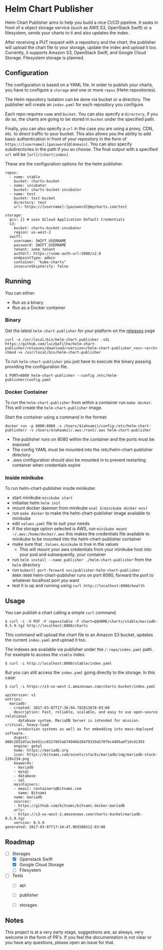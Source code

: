 # Helm Chart Publisher
Helm Chart Publisher aims to help you build a nice CI/CD pipeline. It seats in front of a object storage service (such as AWS S3, OpenStack Swift) or a filesystem, sends your charts to it and also updates the index.

After receiving a PUT request with a repository and the chart, the publisher will upload the chart file to your storage, update the index and upload it too. Currently, it supports Amazon S3, OpenStack Swift, and Google Cloud Storage. Filesystem storage is planned.

## Configuration
The configuration is based on a YAML file. In order to publish your charts, you have to configure a `storage` and one or more `repos` (Helm repositories).

The Helm repository isolation can be done via bucket or a directory. The publisher will create an `index.yaml` for each repository you configure.

Each repo requires `name` and `bucket`. You can also specify a `directory`, if you do so, the charts are going to be stored in `bucket` under the specified path.

Finally, you can also specify a `url` in the case you are using a proxy, CDN, etc. to direct traffic to your bucket. This also allows you the ability to add basic authentication in front of your repository in the form of `https://[username]:[password]@[domain]`. You can also specify subdirectories in the path if you so choose. The final output with a specified `url` will be `[url]/[chart|index]`.

These are the configuration options for the helm publisher.

```
repos:
  - name: stable
    bucket: charts-bucket
  - name: incubator
    bucket: charts-bucket-incubator
  - name: test
    bucket: test-bucket
    directory: test
    url: https://[username]:[password]@mycharts.com/test

storage:
  gcs: {} # uses GCloud Application Default Credentials
  s3:
    bucket: charts-bucket-incubator
    region: us-west-2
  swift:
    username: SWIFT_USERNAME
    password: SWIFT_USERNAME
    tenant: some_tenant
    authUrl: https://some-auth-url:5000/v2.0
    endpointType: admin
    container: "kube-charts"
    insecureSkipVerify: false
```

## Running
You can either:
- Run as a binary
- Run as a Docker container

### Binary
Get the latest `helm-chart-publisher` for your platform on the [releases](https://github.com/luizbafilho/helm-chart-publisher/releases) page
```
curl -o /usr/local/bin/helm-chart-publisher -sSL https://github.com/luizbafilho/helm-chart-publisher/releases/download/<version>/helm-chart-publisher_<os>-<arch>
chmod +x /usr/local/bin/helm-chart-publisher
```

To run `helm-chart-publisher` you just have to execute the binary passing providing the configuration file.

```shell
$ PORT=8080 helm-chart-publisher --config /etc/helm-publisher/config.yaml
```

### Docker Container
To run the `helm-chart-publisher` from within a container run `make docker`. This will create the `helm-chart-publisher`
image.

Start the container using a command in the format:
```
docker run -p 8080:8080 -v /Users/$(whoami)/config:/etc/helm-chart-publisher/ -v /Users/$(whoami)/.aws:/root/.aws helm-chart-publisher
```

- The publisher runs on 8080 within the container and the ports must be exposed
- The config YAML must be mounted into the /etc/helm-chart-publisher directory
- .aws configuration should also be mounted in to prevent restarting container when credentials expire


### Inside minikube
To run helm-chart-publisher inside minikube:
- start minikube `minikube start`
- initialise helm `helm init`
- mount docker daemon from minikube `eval $(minikube docker-env)`
- run `make docker` to make the helm-chart-publisher image available to minikube
- edit `values.yaml` file to suit your needs
- if the storage option selected is AWS, run `minikube mount ~/.aws:/home/docker/.aws` this makes the credentials file available to
minikube to be mounted into the helm-chart-publisher container
- make sure that `.Values.minikube` is true in the values
  - This will mount your aws credentials from your minikube host into your pod and subsequently, your container
- run `helm install --name publisher ./helm-chart-publisher` from the `helm` directory
- run `kubectl port-forward svc/publisher-helm-chart-publisher 8080:8080` helm-chart-publisher runs on port 8080,
forward the port to whatever localhost port you want
- test it is up and running using `curl http://localhost:8080/health`


## Usage 

You can publish a chart calling a simple `curl` command.

```
$ curl -i -X PUT -F repo=stable -F chart=@$HOME/charts/stable/mariadb-0.5.9.tgz http://localhost:8080/charts
```

This command will upload the chart file to an Amazon S3 bucket, updates the current `index.yaml` and upload it too.

The indexes are available via publisher under the `/:repo/index.yaml` path. For example to access the `stable` index.
```
$ curl -i http://localhost:8080/stable/index.yaml
```
But you can still access the `index.yaml` going directly to the storage. In this case:
```
$ curl -i https://s3-us-west-2.amazonaws.com/charts-bucket/index.yaml

apiVersion: v1
entries:
  mariadb:
  - created: 2017-03-07T17:36:04.782813678-03:00
    description: Fast, reliable, scalable, and easy to use open-source relational
      database system. MariaDB Server is intended for mission-critical, heavy-load
      production systems as well as for embedding into mass-deployed software.
    digest: d68c2852d7ac3e431cc65278d3ab74946b28479319a5707bc4405adf1dcd1393
    engine: gotpl
    home: https://mariadb.org
    icon: https://bitnami.com/assets/stacks/mariadb/img/mariadb-stack-220x234.png
    keywords:
    - mariadb
    - mysql
    - database
    - sql
    maintainers:
    - email: containers@bitnami.com
      name: Bitnami
    name: mariadb
    sources:
    - https://github.com/bitnami/bitnami-docker-mariadb
    urls:
    - https://s3-us-west-2.amazonaws.com/charts-bucket/mariadb-0.5.9.tgz
    version: 0.5.9
generated: 2017-03-07T17:34:47.965508312-03:00

```


## Roadmap
- [ ] Storages
  - [x] Openstack Swift
  - [x] Google Cloud Storage
  - [ ] Filesystem
- [ ] Tests
  - [ ] api
  - [ ] publisher
  - [ ] storages
  
  
## Notes
This project is at a very early stage, suggestions are, as always, very welcome in the form of PR's. If you feel the documentation is not clear or you have any questions, please open an issue for that.
